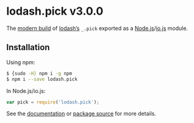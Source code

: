# lodash.pick v3.0.0

The [modern build](https://github.com/lodash/lodash/wiki/Build-Differences) of [lodash’s](https://lodash.com/) `_.pick` exported as a [Node.js](http://nodejs.org/)/[io.js](https://iojs.org/) module.

## Installation

Using npm:

```bash
$ {sudo -H} npm i -g npm
$ npm i --save lodash.pick
```

In Node.js/io.js:

```js
var pick = require('lodash.pick');
```

See the [documentation](https://lodash.com/docs#pick) or [package source](https://github.com/lodash/lodash/blob/3.0.0-npm-packages/lodash.pick) for more details.
